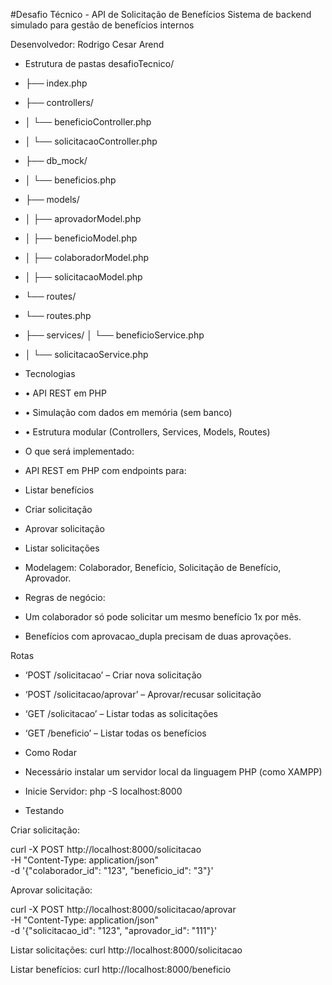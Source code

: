 #Desafio Técnico - API de Solicitação de Benefícios
Sistema de backend simulado para gestão de benefícios internos 

Desenvolvedor: Rodrigo Cesar Arend
- Estrutura de pastas
desafioTecnico/
- ├── index.php
- ├── controllers/
- │   └── beneficioController.php
- │   └── solicitacaoController.php
- ├── db_mock/
- │   └── beneficios.php
- ├── models/
- │   ├── aprovadorModel.php
- │   ├── beneficioModel.php
- │   ├── colaboradorModel.php
- │   ├── solicitacaoModel.php
- └── routes/
- └── routes.php
- ├── services/
│   └── beneficioService.php
- │   └── solicitacaoService.php


- Tecnologias
- •	API REST em PHP
- •	Simulação com dados em memória (sem banco)
- •	Estrutura modular (Controllers, Services, Models, Routes)


- O que será implementado:
- API REST em PHP com endpoints para:
- Listar benefícios
- Criar solicitação
- Aprovar solicitação
- Listar solicitações


- Modelagem: Colaborador, Benefício, Solicitação de Benefício, Aprovador.


- Regras de negócio:
- Um colaborador só pode solicitar um mesmo benefício 1x por mês. 
- Benefícios com aprovacao_dupla precisam de duas aprovações.

Rotas
- ‘POST /solicitacao’ – Criar nova solicitação
- ‘POST /solicitacao/aprovar’ – Aprovar/recusar solicitação
- ‘GET /solicitacao’ – Listar todas as solicitações
- ‘GET /beneficio’ – Listar todas os benefícios


- Como Rodar
- Necessário instalar um servidor local da linguagem PHP (como XAMPP)
- Inicie Servidor:
php -S localhost:8000 
- Testando 

Criar solicitação:

curl -X POST http://localhost:8000/solicitacao \
-H "Content-Type: application/json" \
-d '{"colaborador_id": "123", "beneficio_id": "3"}'

Aprovar solicitação:

curl -X POST http://localhost:8000/solicitacao/aprovar \
-H "Content-Type: application/json" \
-d '{"solicitacao_id": "123", "aprovador_id": "111"}'

Listar solicitações:
curl http://localhost:8000/solicitacao 	

Listar benefícios:
curl http://localhost:8000/beneficio


